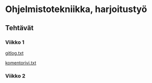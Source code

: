 
# Ohjelmistotekniikka, harjoitustyö

## Tehtävät

### Viikko 1
[gitlog.txt](https://github.com/ErikHuuskonen/ot-harjoitustyo/blob/main/laskarit/viikko1/gitlog.txt)

[komentorivi.txt](https://github.com/ErikHuuskonen/ot-harjoitustyo/blob/main/laskarit/viikko1/komentorivi.txt)

### Viikko 2
